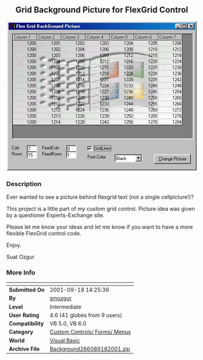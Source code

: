 ﻿<div align="center">

## Grid Background Picture for FlexGrid Control

<img src="PIC2001918742469015.jpg">
</div>

### Description

Ever wanted to see a picture behind flexgrid text (not a single cellpicture!)?

This project is a little part of my custom grid control. Picture idea was given by a questioner Experts-Exchange site.

Please let me know your ideas and let me know if you want to have a more flexible FlexGrid control code.

Enjoy.

Suat Ozgur
 
### More Info
 


<span>             |<span>
---                |---
**Submitted On**   |2001-09-18 14:25:36
**By**             |[smozgur](https://github.com/Planet-Source-Code/PSCIndex/blob/master/ByAuthor/smozgur.md)
**Level**          |Intermediate
**User Rating**    |4.6 (41 globes from 9 users)
**Compatibility**  |VB 5\.0, VB 6\.0
**Category**       |[Custom Controls/ Forms/  Menus](https://github.com/Planet-Source-Code/PSCIndex/blob/master/ByCategory/custom-controls-forms-menus__1-4.md)
**World**          |[Visual Basic](https://github.com/Planet-Source-Code/PSCIndex/blob/master/ByWorld/visual-basic.md)
**Archive File**   |[Background266089182001\.zip](https://github.com/Planet-Source-Code/smozgur-grid-background-picture-for-flexgrid-control__1-27340/archive/master.zip)








